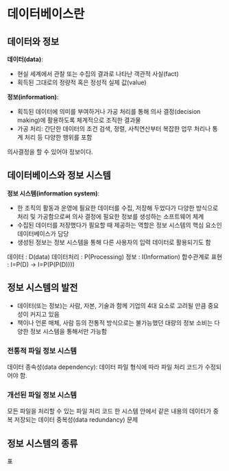 # 데이터베이스란
## 데이터와 정보
**데이터(data)**:
- 현실 세계에서 관찰 또는 수집의 결과로 나타난 객관적 사실(fact)
- 획득된 그대로의 정량적 혹은 정성적 실제 값(value)

**정보(information)**:
- 획득된 데이터에 의미를 부여하거나 가공 처리를 통해 의사 결정(decision making)에 활용하도록 체계적으로 조직한 결과물
- 가공 처리: 간단한 데이터의 조건 검색, 정렬, 사칙연산부터 복잡한 업무 처리나 통계 처리 등 다양한 행위를 포함

의사결정을 할 수 있어야 정보이다.

## 데이터베이스와 정보 시스템

**정보 시스템(information system)**:
- 한 조직의 활동과 운영에 필요한 데이터를 수집, 저장해 두었다가 다양한 방식으로 처리 및 가공함으로써 의사 결정에 필요한 정보를 생성하는 소프트웨어 체계
- 수집된 데이터를 저장했다가 필요할 때 제공하는 역할은 정보 시스템의 핵심 요소인 데이터베이스가 담당
- 생성된 정보는 정보 시스템을 통해 다른 사용자의 입력 데이터로 활용되기도 함

데이터 : D(data)
데이터처리 : P(Processing)
정보 : I(Information)
합수관계로 표현 : I=P(D) -> I=P(P(P(D))))

## 정보 시스템의 발전
- 데이터(또는 정보)는 사람, 자본, 기술과 함께 기업의 4대 요소로 고려될 만큼 중요성이 커지고 있음
- 책이나 언론 매체, 사람 등의 전통적 방식으로는 불가능했던 대량의 정보 소비는 다양한 정보 시스템을 통해서만 가능함

### 전통적 파일 정보 시스템
데이터 종속성(data dependency): 데이터 파일 형식에 따라 파일 처리 코드가 수정되어야 함.

### 개선된 파일 정보 시스템
모든 파일을 처리할 수 있는 파일 처리 코드
한 시스템 안에서 같은 내용의 데이터가 중복 저장되는 데이터 중복성(data redundancy) 문제 


## 정보 시스템의 종류

표

